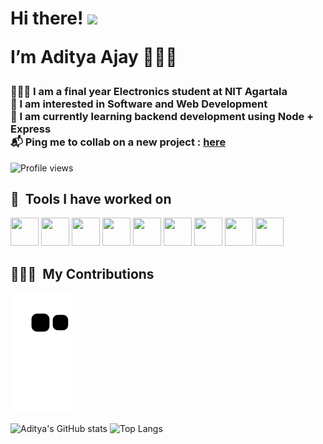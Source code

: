  <h1>Hi there! <img src="https://user-images.githubusercontent.com/42378118/110234147-e3259600-7f4e-11eb-95be-0c4047144dea.gif" width="30">

  I’m Aditya Ajay 👨🏻‍💻
 </h1>

 <h3>
  👨🏻‍🎓 I am a final year Electronics student at NIT Agartala <br>
  🎯 I am interested in Software and Web Development <br>
  🌱 I am currently learning backend development using Node + Express <br>
  📬 Ping me to collab on a new project :  <a href="mailto:adityaajay201426622gmail.com">here</a>
 </h3>
 
 ![Profile views](https://gpvc.arturio.dev/adityaajay29)
 
 <!---Tools used --->

<h2> 🚀 &nbsp;Tools I have worked on</h2>
<p align="left">

  <img src="https://cdn.jsdelivr.net/gh/devicons/devicon/icons/cplusplus/cplusplus-original.svg" width="45" height="45"/>
          
  <img src="https://cdn.jsdelivr.net/gh/devicons/devicon/icons/html5/html5-original.svg" width="45" height="45"/>
  <img src="https://cdn.jsdelivr.net/gh/devicons/devicon/icons/css3/css3-original.svg" width="45" height="45"/>
          
  <img src="https://cdn.jsdelivr.net/gh/devicons/devicon/icons/bootstrap/bootstrap-original.svg" width="45" height="45"/>
  
  <img src="https://cdn.jsdelivr.net/gh/devicons/devicon/icons/nodejs/nodejs-original.svg" width="45" height="45"/>
  <img src="https://cdn.jsdelivr.net/gh/devicons/devicon/icons/express/express-original.svg" width="45" height="45"/>        
  <img src="https://cdn.jsdelivr.net/gh/devicons/devicon/icons/vscode/vscode-original.svg" width="45" height="45"/>
  
  <img src="https://cdn.jsdelivr.net/gh/devicons/devicon/icons/mongodb/mongodb-original.svg" width="45" height="45"/>
  
  <img src="https://cdn.jsdelivr.net/gh/devicons/devicon/icons/arduino/arduino-original.svg" width="45" height="45"/>
          
</p>


<!---Snake game --->

<h2> 👨🏻‍💻 &nbsp;My Contributions</h2>

![snake gif](https://github.com/adityaajay29/adityaajay29/blob/output/github-contribution-grid-snake.svg)

<!---languages used --->

![Aditya's GitHub stats](https://github-readme-stats.vercel.app/api?username=adityaajay29&show_icons=true&theme=radical)
![Top Langs](https://github-readme-stats.vercel.app/api/top-langs/?username=adityaajay29&layout=compact&theme=aura_dark&card_width=460em)

<!---
adityaajay29/adityaajay29 is a ✨ special ✨ repository because its `README.md` (this file) appears on your GitHub profile.
You can click the Preview link to take a look at your changes.
--->

